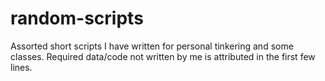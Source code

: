 # random-scripts
Assorted short scripts I have written for personal tinkering and some classes. Required data/code not written by me is attributed in the first few lines.

